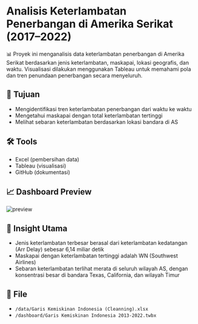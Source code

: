 # Analisis Keterlambatan Penerbangan di Amerika Serikat (2017–2022)
📊 Proyek ini menganalisis data keterlambatan penerbangan di Amerika Serikat berdasarkan jenis keterlambatan, maskapai, lokasi geografis, dan waktu. Visualisasi dilakukan menggunakan Tableau untuk memahami pola dan tren penundaan penerbangan secara menyeluruh.

## 🎯 Tujuan
- Mengidentifikasi tren keterlambatan penerbangan dari waktu ke waktu
- Mengetahui maskapai dengan total keterlambatan tertinggi
- Melihat sebaran keterlambatan berdasarkan lokasi bandara di AS

## 🛠 Tools
- Excel (pembersihan data)
- Tableau (visualisasi)
- GitHub (dokumentasi)

## 📈 Dashboard Preview
![preview](img/dashboard_preview.png)

## 🧠 Insight Utama
- Jenis keterlambatan terbesar berasal dari keterlambatan kedatangan (Arr Delay) sebesar 6,14 miliar detik
- Maskapai dengan keterlambatan tertinggi adalah WN (Southwest Airlines)
- Sebaran keterlambatan terlihat merata di seluruh wilayah AS, dengan konsentrasi besar di bandara Texas, California, dan wilayah Timur

## 📂 File
- `/data/Garis Kemiskinan Indonesia (Cleanning).xlsx`
- `/dashboard/Garis Kemiskinan Indonesia 2013-2022.twbx`